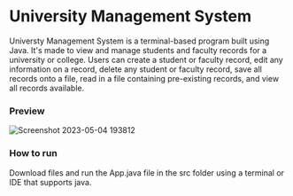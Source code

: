# University Management System
Universty Management System is a terminal-based program built using Java. It's made to view and manage students and faculty records for a university or college. Users can create a student or faculty record, edit any information on a record, delete any student or faculty record, save all records onto a file, read in a file containing pre-existing records, and view all records available.

### Preview
![Screenshot 2023-05-04 193812](https://user-images.githubusercontent.com/32109441/236352026-d51efa39-bb39-4cab-806c-069e28f186bd.jpg)

### How to run
Download files and run the App.java file in the src folder using a terminal or IDE that supports java.
